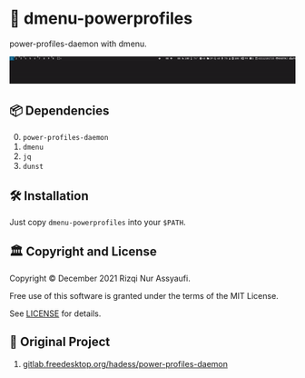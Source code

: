 # 🔋 dmenu-powerprofiles

power-profiles-daemon with dmenu.

![demo](/preview/demo_dmenu-powerprofiles.gif)

## 📦 Dependencies

0. `power-profiles-daemon`
1. `dmenu`
2. `jq`
3. `dunst`

## 🛠️ Installation

Just copy `dmenu-powerprofiles` into your `$PATH`.

## 🏛️ Copyright and License

Copyright © December 2021 Rizqi Nur Assyaufi.

Free use of this software is granted under the terms of the MIT License.

See [LICENSE](https://github.com/bandithijo/dmenu-powerprofiles/blob/fe634a71ef270a452c66d33476065890385a32f5/dmenu-powerprofiles#L3) for details.

## 🍱 Original Project

1. [gitlab.freedesktop.org/hadess/power-profiles-daemon](https://gitlab.freedesktop.org/hadess/power-profiles-daemon)
